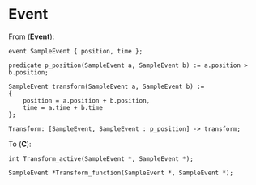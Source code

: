 # Event

From (**Event**):

    event SampleEvent { position, time };

    predicate p_position(SampleEvent a, SampleEvent b) := a.position > b.position;

    SampleEvent transform(SampleEvent a, SampleEvent b) :=
    {
        position = a.position + b.position,
        time = a.time + b.time
    };

    Transform: [SampleEvent, SampleEvent : p_position] -> transform;

To (**C**):

    int Transform_active(SampleEvent *, SampleEvent *);

    SampleEvent *Transform_function(SampleEvent *, SampleEvent *);

